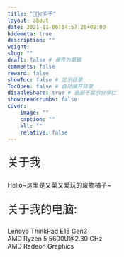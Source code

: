 ```yaml
---
title: "🙋🏻‍♂️关于"
layout: about
date: 2021-11-06T14:57:28+08:00
hidemeta: true
description: ""
weight:
slug: ""
draft: false # 是否为草稿
comments: false
reward: false
showToc: false # 显示目录
TocOpen: false # 自动展开目录
disableShare: true # 底部不显示分享栏
showbreadcrumbs: false
cover:
    image: ""
    caption: ""
    alt: ""
    relative: false
---
```




<p style="font-size: 25px;">关于我</p>
Hello~这里是又菜又爱玩的废物橘子~<br/>
<p style="font-size: 25px;">关于我的电脑:</p>
Lenovo ThinkPad E15 Gen3<br/>
AMD Ryzen 5 5600U@2.30 GHz<br/>
AMD Radeon Graphics<br/>

